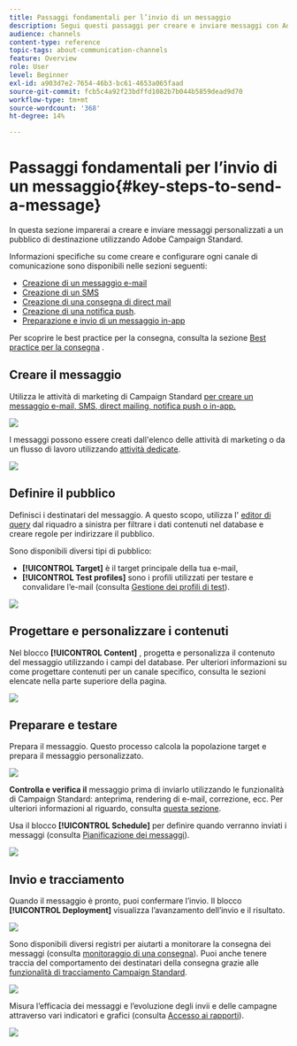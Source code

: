 ```yaml
---
title: Passaggi fondamentali per l’invio di un messaggio
description: Segui questi passaggi per creare e inviare messaggi con Adobe Campaign.
audience: channels
content-type: reference
topic-tags: about-communication-channels
feature: Overview
role: User
level: Beginner
exl-id: a903d7e2-7654-46b3-bc61-4653a065faad
source-git-commit: fcb5c4a92f23bdffd1082b7b044b5859dead9d70
workflow-type: tm+mt
source-wordcount: '368'
ht-degree: 14%

---
```


# Passaggi fondamentali per l’invio di un messaggio{#key-steps-to-send-a-message}

In questa sezione imparerai a creare e inviare messaggi personalizzati a un pubblico di destinazione utilizzando Adobe Campaign Standard.

Informazioni specifiche su come creare e configurare ogni canale di comunicazione sono disponibili nelle sezioni seguenti:

* [Creazione di un messaggio e-mail](../../channels/using/creating-an-email.md)
* [Creazione di un SMS](../../channels/using/creating-an-sms-message.md)
* [Creazione di una consegna di direct mail](../../channels/using/creating-the-direct-mail.md)
* [Creazione di una notifica push](../../channels/using/preparing-and-sending-a-push-notification.md).
* [Preparazione e invio di un messaggio in-app](../../channels/using/preparing-and-sending-an-in-app-message.md)

Per scoprire le best practice per la consegna, consulta la sezione [Best practice per la consegna](../../sending/using/delivery-best-practices.md) .

## Creare il messaggio

Utilizza le attività di marketing di Campaign Standard [per creare un messaggio e-mail, SMS, direct mailing, notifica push o in-app.](../../start/using/marketing-activities.md)

![](assets/marketing-activities.png)

I messaggi possono essere creati dall&#39;elenco delle attività di marketing o da un flusso di lavoro utilizzando [attività dedicate](../../automating/using/about-channel-activities.md).

![](assets/steps-channel.png)

## Definire il pubblico

Definisci i destinatari del messaggio. A questo scopo, utilizza l&#39; [editor di query](../../automating/using/editing-queries.md) dal riquadro a sinistra per filtrare i dati contenuti nel database e creare regole per indirizzare il pubblico.

Sono disponibili diversi tipi di pubblico:

* **[!UICONTROL Target]** è il target principale della tua e-mail,
* **[!UICONTROL Test profiles]** sono i profili utilizzati per testare e convalidare l’e-mail (consulta  [Gestione dei profili di test](../../audiences/using/managing-test-profiles.md)).

![](assets/steps-audience.png)

## Progettare e personalizzare i contenuti

Nel blocco **[!UICONTROL Content]** , progetta e personalizza il contenuto del messaggio utilizzando i campi del database. Per ulteriori informazioni su come progettare contenuti per un canale specifico, consulta le sezioni elencate nella parte superiore della pagina.

![](assets/steps-content.png)

## Preparare e testare

[](../../sending/using/preparing-the-send.md) Prepara il messaggio. Questo processo calcola la popolazione target e prepara il messaggio personalizzato.

![](assets/steps-prepare.png)

**Controlla e verifica il** messaggio prima di inviarlo utilizzando le funzionalità di Campaign Standard: anteprima, rendering di e-mail, correzione, ecc. Per ulteriori informazioni al riguardo, consulta [questa sezione](../../sending/using/previewing-messages.md).

Usa il blocco **[!UICONTROL Schedule]** per definire quando verranno inviati i messaggi (consulta [Pianificazione dei messaggi](../../sending/using/about-scheduling-messages.md)).

![](assets/steps-schedule.png)

## Invio e tracciamento

Quando il messaggio è pronto, puoi confermare l’invio. Il blocco **[!UICONTROL Deployment]** visualizza l’avanzamento dell’invio e il risultato.

![](assets/steps-send.png)

Sono disponibili diversi registri per aiutarti a monitorare la consegna dei messaggi (consulta [monitoraggio di una consegna](../../sending/using/monitoring-a-delivery.md)). Puoi anche tenere traccia del comportamento dei destinatari della consegna grazie alle [funzionalità di tracciamento Campaign Standard](../../sending/using/tracking-messages.md).

![](../../sending/using/assets/tracking_logs.png)

Misura l’efficacia dei messaggi e l’evoluzione degli invii e delle campagne attraverso vari indicatori e grafici (consulta [Accesso ai rapporti](../../reporting/using/about-dynamic-reports.md)).

![](assets/steps-reports.png)
